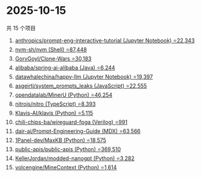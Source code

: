 # 2025-10-15

共 15 个项目

<!-- BEGIN GITHUB -->
<!-- 最后更新时间 2025-10-15 11:30:25 +0800 -->
1. [anthropics/prompt-eng-interactive-tutorial (Jupyter Notebook) ⭐22,343](https://github.com/anthropics/prompt-eng-interactive-tutorial)
1. [nvm-sh/nvm (Shell) ⭐87,448](https://github.com/nvm-sh/nvm)
1. [GorvGoyl/Clone-Wars ⭐30,183](https://github.com/GorvGoyl/Clone-Wars)
1. [alibaba/spring-ai-alibaba (Java) ⭐6,244](https://github.com/alibaba/spring-ai-alibaba)
1. [datawhalechina/happy-llm (Jupyter Notebook) ⭐19,397](https://github.com/datawhalechina/happy-llm)
1. [asgeirtj/system_prompts_leaks (JavaScript) ⭐22,555](https://github.com/asgeirtj/system_prompts_leaks)
1. [opendatalab/MinerU (Python) ⭐46,254](https://github.com/opendatalab/MinerU)
1. [nitrojs/nitro (TypeScript) ⭐8,393](https://github.com/nitrojs/nitro)
1. [Klavis-AI/klavis (Python) ⭐5,115](https://github.com/Klavis-AI/klavis)
1. [chili-chips-ba/wireguard-fpga (Verilog) ⭐991](https://github.com/chili-chips-ba/wireguard-fpga)
1. [dair-ai/Prompt-Engineering-Guide (MDX) ⭐63,566](https://github.com/dair-ai/Prompt-Engineering-Guide)
1. [1Panel-dev/MaxKB (Python) ⭐18,575](https://github.com/1Panel-dev/MaxKB)
1. [public-apis/public-apis (Python) ⭐369,510](https://github.com/public-apis/public-apis)
1. [KellerJordan/modded-nanogpt (Python) ⭐3,282](https://github.com/KellerJordan/modded-nanogpt)
1. [volcengine/MineContext (Python) ⭐1,614](https://github.com/volcengine/MineContext)
<!-- END GITHUB -->